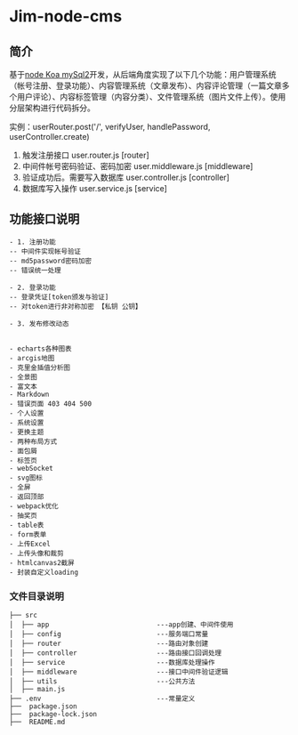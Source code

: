 # Jim-node-cms

## 简介

基于[node Koa mySql2](主要是为了学习node、Koa)开发，从后端角度实现了以下几个功能：用户管理系统（帐号注册、登录功能）、内容管理系统（文章发布）、内容评论管理（一篇文章多个用户评论）、内容标签管理（内容分类）、文件管理系统（图片文件上传）。使用分层架构进行代码拆分。

实例：userRouter.post('/', verifyUser, handlePassword, userController.create)

1. 触发注册接口 user.router.js [router]
2. 中间件帐号密码验证、密码加密 user.middleware.js [middleware]
3. 验证成功后。需要写入数据库 user.controller.js [controller]
4. 数据库写入操作 user.service.js [service]

## 功能接口说明

```
- 1. 注册功能
-- 中间件实现帐号验证
-- md5password密码加密
-- 错误统一处理

- 2. 登录功能
-- 登录凭证[token颁发与验证]
-- 对token进行非对称加密 【私钥 公钥】

- 3. 发布修改动态


- echarts各种图表
- arcgis地图
- 克里金插值分析图
- 全景图
- 富文本
- Markdown
- 错误页面 403 404 500
- 个人设置
- 系统设置
- 更换主题
- 两种布局方式
- 面包屑
- 标签页
- webSocket
- svg图标
- 全屏
- 返回顶部
- webpack优化
- 抽奖页
- table表
- form表单
- 上传Excel
- 上传头像和裁剪
- htmlcanvas2截屏
- 封装自定义loading
```

### 文件目录说明

```
├── src
│  ├── app                           ---app创建、中间件使用
│  ├── config                        ---服务端口常量
│  ├── router                        ---路由对象创建
│  ├── controller                    ---路由接口回调处理
│  ├── service                       ---数据库处理操作
│  ├── middleware                    ---接口中间件验证逻辑
│  ├── utils                         ---公共方法
│  ├── main.js
├── .env                             ---常量定义
├──  package.json
├──  package-lock.json
├──  README.md


```
